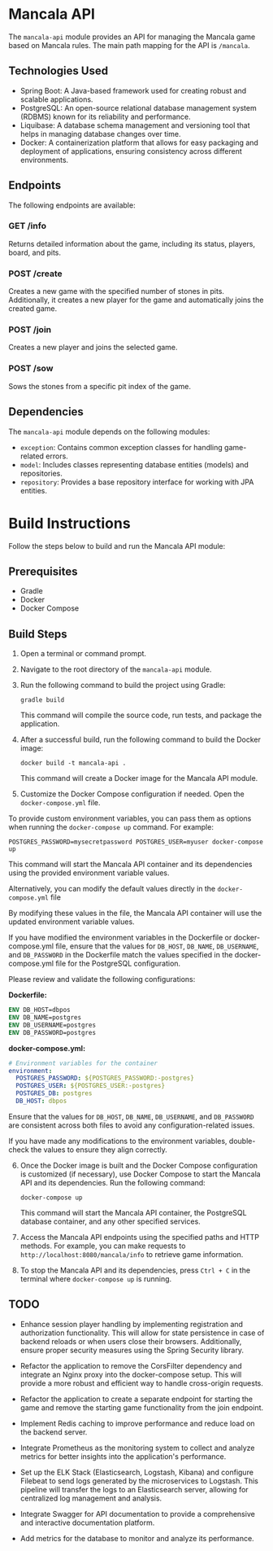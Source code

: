 # Mancala API

The `mancala-api` module provides an API for managing the Mancala game based on Mancala rules. The main path mapping for
the API is `/mancala`.

## Technologies Used

- Spring Boot: A Java-based framework used for creating robust and scalable applications.
- PostgreSQL: An open-source relational database management system (RDBMS) known for its reliability and performance.
- Liquibase: A database schema management and versioning tool that helps in managing database changes over time.
- Docker: A containerization platform that allows for easy packaging and deployment of applications, ensuring
  consistency across different environments.

## Endpoints

The following endpoints are available:

### GET /info

Returns detailed information about the game, including its status, players, board, and pits.

### POST /create

Creates a new game with the specified number of stones in pits. Additionally, it creates a new player for the game and
automatically joins the created game.

### POST /join

Creates a new player and joins the selected game.

### POST /sow

Sows the stones from a specific pit index of the game.

## Dependencies

The `mancala-api` module depends on the following modules:

- `exception`: Contains common exception classes for handling game-related errors.
- `model`: Includes classes representing database entities (models) and repositories.
- `repository`: Provides a base repository interface for working with JPA entities.

# Build Instructions

Follow the steps below to build and run the Mancala API module:

## Prerequisites

- Gradle
- Docker
- Docker Compose

## Build Steps

1. Open a terminal or command prompt.

2. Navigate to the root directory of the `mancala-api` module.

3. Run the following command to build the project using Gradle:

   ```
   gradle build
   ```

   This command will compile the source code, run tests, and package the application.

4. After a successful build, run the following command to build the Docker image:

   ```
   docker build -t mancala-api .
   ```

   This command will create a Docker image for the Mancala API module.

5. Customize the Docker Compose configuration if needed. Open the `docker-compose.yml` file.

To provide custom environment variables, you can pass them as options when running the `docker-compose up` command.
For example:

   ```
   POSTGRES_PASSWORD=mysecretpassword POSTGRES_USER=myuser docker-compose up
   ```

This command will start the Mancala API container and its dependencies using the provided environment variable
values.

Alternatively, you can modify the default values directly in the `docker-compose.yml` file

By modifying these values in the file, the Mancala API container will use the updated environment variable values.

If you have modified the environment variables in the Dockerfile or docker-compose.yml file, ensure that the values
for `DB_HOST`, `DB_NAME`, `DB_USERNAME`, and `DB_PASSWORD` in the Dockerfile match the values specified in the
docker-compose.yml file for the PostgreSQL configuration.

Please review and validate the following configurations:

**Dockerfile:**

```dockerfile
ENV DB_HOST=dbpos
ENV DB_NAME=postgres
ENV DB_USERNAME=postgres
ENV DB_PASSWORD=postgres
```

**docker-compose.yml:**

```yaml
# Environment variables for the container
environment:
  POSTGRES_PASSWORD: ${POSTGRES_PASSWORD:-postgres}
  POSTGRES_USER: ${POSTGRES_USER:-postgres}
  POSTGRES_DB: postgres
  DB_HOST: dbpos
```

Ensure that the values for `DB_HOST`, `DB_NAME`, `DB_USERNAME`, and `DB_PASSWORD` are consistent across both files to
avoid any configuration-related issues.

If you have made any modifications to the environment variables, double-check the values to ensure they align correctly.

6. Once the Docker image is built and the Docker Compose configuration is customized (if necessary), use Docker Compose
   to start the Mancala API and its dependencies. Run the following command:

   ```
   docker-compose up
   ```

   This command will start the Mancala API container, the PostgreSQL database container, and any other specified
   services.

7. Access the Mancala API endpoints using the specified paths and HTTP methods. For example, you can make requests
   to `http://localhost:8080/mancala/info` to retrieve game information.

8. To stop the Mancala API and its dependencies, press `Ctrl + C` in the terminal where `docker-compose up` is running.

## TODO

- Enhance session player handling by implementing registration and authorization functionality. This will allow for
  state persistence in case of backend reloads or when users close their browsers. Additionally, ensure proper security
  measures using the Spring Security library.

- Refactor the application to remove the CorsFilter dependency and integrate an Nginx proxy into the docker-compose
  setup. This will provide a more robust and efficient way to handle cross-origin requests.

- Refactor the application to create a separate endpoint for starting the game and remove the starting game functionality
  from the join endpoint.

- Implement Redis caching to improve performance and reduce load on the backend server.

- Integrate Prometheus as the monitoring system to collect and analyze metrics for better insights into the
  application's performance.

- Set up the ELK Stack (Elasticsearch, Logstash, Kibana) and configure Filebeat to send logs generated by the
  microservices to Logstash. This pipeline will transfer the logs to an Elasticsearch server, allowing for centralized
  log management and analysis.

- Integrate Swagger for API documentation to provide a comprehensive and interactive documentation platform.

- Add metrics for the database to monitor and analyze its performance.
